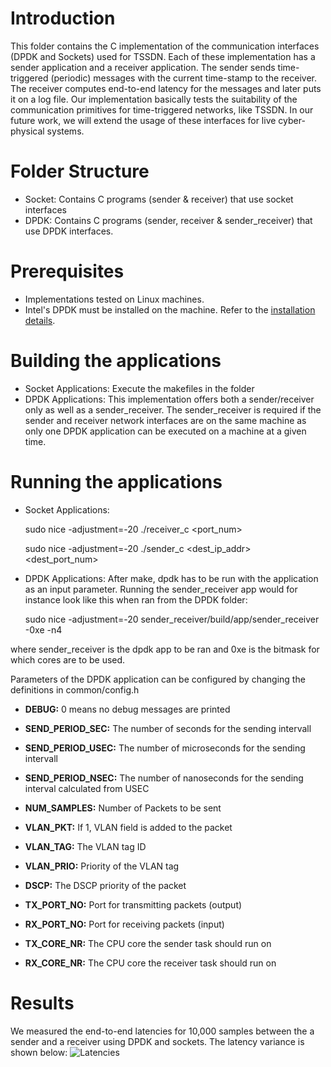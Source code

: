 # Introduction

This folder contains the C implementation of the communication interfaces (DPDK and Sockets) used for TSSDN. Each of these implementation has a sender application and a receiver application. The sender sends time-triggered (periodic) messages with the current time-stamp to the receiver. The receiver computes end-to-end latency for the messages and later puts it on a log file. Our implementation basically tests the suitability of the communication primitives for time-triggered networks, like TSSDN. In our future work, we will extend the usage of these interfaces for live cyber-physical systems. 

# Folder Structure

- Socket: Contains C programs (sender & receiver) that use socket interfaces
- DPDK: Contains C programs (sender, receiver & sender_receiver) that use DPDK interfaces.

# Prerequisites

- Implementations tested on Linux machines.
- Intel's DPDK must be installed on the machine. Refer to the [installation details](http://dpdk.org/download).

 
# Building the applications

- Socket Applications: Execute the makefiles in the folder
- DPDK Applications: This implementation offers both a sender/receiver only as well as a sender_receiver. The sender_receiver is required if the sender and receiver network interfaces are on the same machine as only one DPDK application can be executed on a machine at a given time.


# Running the applications

- Socket Applications: 

	sudo nice -adjustment=-20 ./receiver_c <port_num>

	sudo nice -adjustment=-20 ./sender_c <dest_ip_addr> <dest_port_num>

- DPDK Applications:
After make, dpdk has to be run with the application as an input parameter. Running the sender_receiver app would for instance look like this when ran from the DPDK folder:

	sudo nice -adjustment=-20 sender_receiver/build/app/sender_receiver -0xe -n4
	
where sender_receiver is the dpdk app to be ran and 0xe is the bitmask for which cores are to be used.

Parameters of the DPDK application can be configured by changing the definitions in common/config.h

- **DEBUG:**			0 means no debug messages are printed 

- **SEND_PERIOD_SEC:**	The number of seconds for the sending intervall	
- **SEND_PERIOD_USEC:** The number of microseconds for the sending intervall	
- **SEND_PERIOD_NSEC:** The number of nanoseconds for the sending interval calculated from USEC

- **NUM_SAMPLES:** 		Number of Packets to be sent

- **VLAN_PKT:**   		If 1, VLAN field is added to the packet
- **VLAN_TAG:**   		The VLAN tag ID
- **VLAN_PRIO:**  		Priority of the VLAN tag
- **DSCP:**       		The DSCP priority of the packet

- **TX_PORT_NO:** 		Port for transmitting packets (output)
- **RX_PORT_NO:**		Port for receiving packets (input)
- **TX_CORE_NR:**		The CPU core the sender task should run on
- **RX_CORE_NR:**		The CPU core the receiver task should run on

# Results
We measured the end-to-end latencies for 10,000 samples between the a sender and a receiver using DPDK and sockets. The latency variance is shown below: 
![Latencies](https://ipvs.informatik.uni-stuttgart.de/cloud/index.php/s/ET0PLSlmnkM94Wz)
